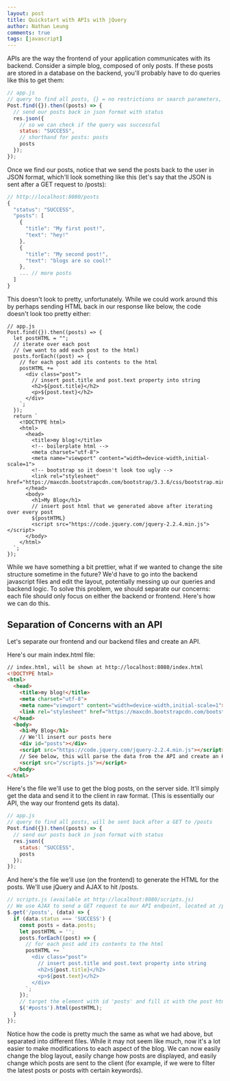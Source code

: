 ```yaml
---
layout: post
title: Quickstart with APIs with jQuery
author: Nathan Leung
comments: true
tags: [javascript]
---
```


APIs are the way the frontend of your application communicates with its backend. Consider a simple blog, composed of only posts. If these posts are stored in a database on the backend, you'll probably have to do queries like this to get them:

```js
// app.js
// query to find all posts, {} = no restrictions or search parameters, so everything is returned
Post.find({}).then((posts) => {
  // send our posts back in json format with status
  res.json({
    // so we can check if the query was successful
    status: "SUCCESS",
    // shorthand for posts: posts
    posts
  });
});
```

Once we find our posts, notice that we send the posts back to the user in JSON format, which'll look something like this (let's say that the JSON is sent after a GET request to /posts):

```js
// http://localhost:8080/posts
{
  "status": "SUCCESS",
  "posts": [
    {
      "title": "My first post!",
      "text": "hey!"
    },
    {
      "title": "My second post!",
      "text": "blogs are so cool!"
    },
    ... // more posts
  ]
}
```

This doesn't look to pretty, unfortunately. While we could work around this by perhaps sending HTML back in our response like below, the code doesn't look too pretty either:

```
// app.js
Post.find({}).then((posts) => {
  let postHTML = "";
  // iterate over each post
  // (we want to add each post to the html)
  posts.forEach((post) => {
    // for each post add its contents to the html
    postHTML += `
      <div class="post">
        // insert post.title and post.text property into string
        <h2>${post.title}</h2>
        <p>${post.text}</h2>
      </div>
    `;
  });
  return `
    <!DOCTYPE html>
    <html>
      <head>
        <title>my blog!</title>
        <!-- boilerplate html -->
        <meta charset="utf-8">
        <meta name="viewport" content="width=device-width,initial-scale=1">
        <!-- bootstrap so it doesn't look too ugly -->
        <link rel="stylesheet" href="https://maxcdn.bootstrapcdn.com/bootstrap/3.3.6/css/bootstrap.min.css">
      </head>
      <body>
        <h1>My Blog</h1>
        // insert post html that we generated above after iterating over every post
        ${postHTML}
        <script src="https://code.jquery.com/jquery-2.2.4.min.js"></script>
      </body>
    </html>
  `;
});
```

While we have something a bit prettier, what if we wanted to change the site structure sometime in the future? We'd have to go into the backend javascript files and edit the layout, potentially messing up our queries and backend logic. To solve this problem, we should separate our concerns: each file should only focus on either the backend or frontend. Here's how we can do this.

## Separation of Concerns with an API
Let's separate our frontend and our backend files and create an API.

Here's our main index.html file:
```html
// index.html, will be shown at http://localhost:8080/index.html
<!DOCTYPE html>
<html>
  <head>
    <title>my blog!</title>
    <meta charset="utf-8">
    <meta name="viewport" content="width=device-width,initial-scale=1">
    <link rel="stylesheet" href="https://maxcdn.bootstrapcdn.com/bootstrap/3.3.6/css/bootstrap.min.css">
  </head>
  <body>
    <h1>My Blog</h1>
    // We'll insert our posts here
    <div id="posts"></div>
    <script src="https://code.jquery.com/jquery-2.2.4.min.js"></script>
    // See below, this will parse the data from the API and create an HTML list of our posts
    <script src="/scripts.js"></script>
  </body>
</html>
```

Here's the file we'll use to get the blog posts, on the server side. It'll simply get the data and send it to the client in raw format. (This is essentially our API, the way our frontend gets its data).
```js
// app.js
// query to find all posts, will be sent back after a GET to /posts
Post.find({}).then((posts) => {
  // send our posts back in json format with status
  res.json({
    status: "SUCCESS",
    posts
  });
});
```

And here's the file we'll use (on the frontend) to generate the HTML for the posts. We'll use jQuery and AJAX to hit /posts.

```js
// scripts.js (available at http://localhost:8080/scripts.js)
// We use AJAX to send a GET request to our API endpoint, located at /posts
$.get('/posts', (data) => {
  if (data.status === 'SUCCESS') {
    const posts = data.posts;
    let postHTML = '';
    posts.forEach((post) => {
      // for each post add its contents to the html
      postHTML += `
        <div class="post">
          // insert post.title and post.text property into string
          <h2>${post.title}</h2>
          <p>${post.text}</h2>
        </div>
      `;
    });
    // target the element with id 'posts' and fill it with the post html
    $('#posts').html(postHTML);
  }
});
```

Notice how the code is pretty much the same as what we had above, but separated into different files. While it may not seem like much, now it's a lot easier to make modifications to each aspect of the blog. We can now easily change the blog layout, easily change how posts are displayed, and easily change which posts are sent to the client (for example, if we were to filter the latest posts or posts with certain keywords).
